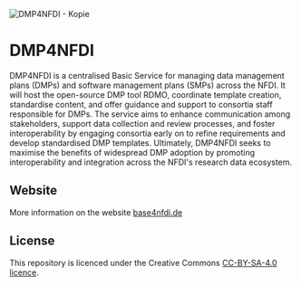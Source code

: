![DMP4NFDI - Kopie](https://github.com/user-attachments/assets/3736aebf-2406-493c-beff-769c7b3d2d4e)

# DMP4NFDI
DMP4NFDI is a centralised Basic Service for managing data management plans (DMPs) and software management plans (SMPs) across the NFDI. It will host the open-source DMP tool RDMO, coordinate template creation, standardise content, and offer guidance and support to consortia staff responsible for DMPs. The service aims to enhance communication among stakeholders, support data collection and review processes, and foster interoperability by engaging consortia early on to refine requirements and develop standardised DMP templates. Ultimately, DMP4NFDI seeks to maximise the benefits of widespread DMP adoption by promoting interoperability and integration across the NFDI's research data ecosystem. 

## Website
More information on the website [base4nfdi.de](https://base4nfdi.de/projects/dmp4nfdi)

## License
This repository is licenced under the Creative Commons [CC-BY-SA-4.0 licence](https://creativecommons.org/licenses/by-sa/4.0/).

